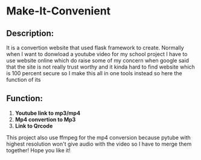# Make-It-Convenient

## Description:
It is a convertion website that used flask framework to create. Normally when I want to donwload a youtube video for my school project I have to use website online which do raise some of my concern when google said that the site is not really trust worthy and it kinda hard to find website which is 100 percent secure so I make this all in one tools instead so here the function of its
## Function:
1. **Youtube link to mp3/mp4**
2. **Mp4 convertion to Mp3**
3. **Link to Qrcode**


This project also use ffmpeg for the mp4 conversion because pytube with highest resolution won't give audio with the video so I have to merge them together!
Hope you like it!

